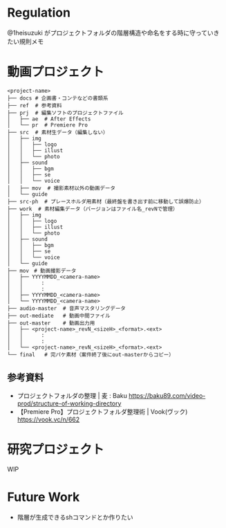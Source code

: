 # Regulation
@1heisuzuki がプロジェクトフォルダの階層構造や命名をする時に守っていきたい規則メモ

# 動画プロジェクト
```
<project-name>
├── docs # 企画書・コンテなどの書類系
├── ref  # 参考資料
├── prj  # 編集ソフトのプロジェクトファイル
│   ├── ae  # After Effects
│   └── pr  # Premiere Pro
├── src  # 素材生データ（編集しない）
│   ├── img
│   │   ├── logo
│   │   ├── illust
│   │   └── photo
│   ├── sound
│   │   ├── bgm
│   │   ├── se
│   │   └── voice
│   ├── mov  # 撮影素材以外の動画データ
│   └── guide
├── src-ph  # プレースホルダ用素材（最終盤を書き出す前に移動して誤爆防止）
├── work  # 素材編集データ（バージョンはファイル名_revNで管理）
│   ├── img
│   │   ├── logo
│   │   ├── illust
│   │   └── photo
│   ├── sound
│   │   ├── bgm
│   │   ├── se
│   │   └── voice
│   └── guide
├── mov　# 動画撮影データ
│   ├── YYYYMMDD_<camera-name>
│   │      :
│   │      :
│   ├── YYYYMMDD_<camera-name>
│   └── YYYYMMDD_<camera-name>
├── audio-master  # 音声マスタリングデータ
├── out-mediate   # 動画中間ファイル
├── out-master    # 動画出力用
│   ├── <project-name>_revN_<sizeH>_<format>.<ext>
│   │      :
│   │      :
│   └── <project-name>_revN_<sizeH>_<format>.<ext>
└── final   # 完パケ素材（案件終了後にout-masterからコピー）
```

## 参考資料
- プロジェクトフォルダの整理 | 麦 : Baku https://baku89.com/video-prod/structure-of-working-directory
- 【Premiere Pro】プロジェクトフォルダ整理術 | Vook(ヴック) https://vook.vc/n/662

# 研究プロジェクト
WIP

# Future Work
- 階層が生成できるshコマンドとか作りたい
